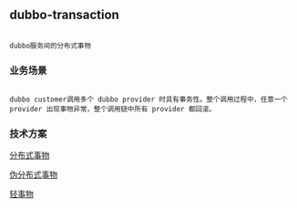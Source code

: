 ## dubbo-transaction 

```

dubbo服务间的分布式事物

```


### 业务场景

```

dubbo customer调用多个 dubbo provider 时具有事务性。整个调用过程中，任意一个 provider 出现事物异常，整个调用链中所有 provider 都回滚。

```

### 技术方案

[分布式事物](longtime.md)

[伪分布式事物](transition.md)

[轻事物](quick.md)

